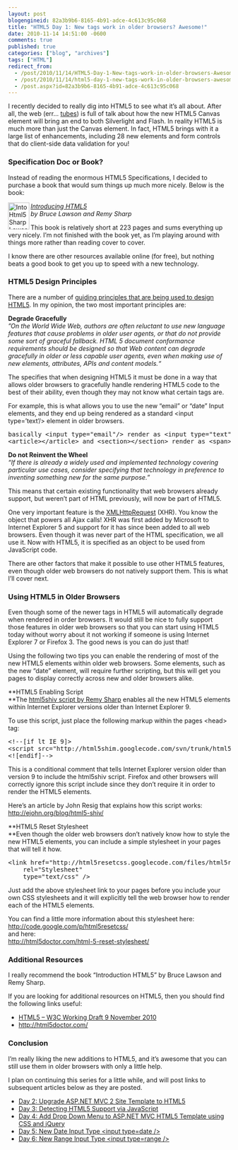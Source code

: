 ```yaml
---
layout: post
blogengineid: 82a3b9b6-8165-4b91-adce-4c613c95c068
title: "HTML5 Day 1: New tags work in older browsers? Awesome!"
date: 2010-11-14 14:51:00 -0600
comments: true
published: true
categories: ["blog", "archives"]
tags: ["HTML"]
redirect_from: 
  - /post/2010/11/14/HTML5-Day-1-New-tags-work-in-older-browsers-Awesome
  - /post/2010/11/14/html5-day-1-new-tags-work-in-older-browsers-awesome
  - /post.aspx?id=82a3b9b6-8165-4b91-adce-4c613c95c068
---
```

<!-- more -->

I recently decided to really dig into HTML5 to see what it&rsquo;s all about. After all, the web (err... <a title="Ted Stevens: Series of Tubes" href="http://www.youtube.com/watch?v=f99PcP0aFNE">tubes</a>) is full of talk about how the new HTML5 Canvas element will bring an end to both Silverlight and Flash. In reality HTML5 is much more than just the Canvas element. In fact, HTML5 brings with it a large list of enhancements, including 28 new elements and form controls that do client-side data validation for you!
<h3>Specification Doc or Book?</h3>

Instead of reading the enormous HTML5 Specifications, I decided to purchase a book that would sum things up much more nicely. Below is the book:

<img style="background-image: none; padding-left: 0px; padding-right: 0px; display: inline; float: left; padding-top: 0px; border-width: 0px;" title="IntoHtml5SharpLawson" src="/images/postsIntoHtml5SharpLawson.jpg" alt="IntoHtml5SharpLawson" width="48" height="61" align="left" border="0" /><em><a href="http://amzn.to/2acBCG7" target="_blank">Introducing HTML5</a> <br />by Bruce Lawson and Remy Sharp</em>

This book is relatively short at 223 pages and sums everything up very nicely. I&rsquo;m not finished with the book yet, as I&rsquo;m playing around with things more rather than reading cover to cover.

I know there are other resources available online (for free), but nothing beats a good book to get you up to speed with a new technology.
<h3>HTML5 Design Principles</h3>

There are a number of <a title="HTML Design Principles" href="http://www.w3.org/TR/html-design-principles/" target="_blank">guiding principles that are being used to design HTML5</a>. In my opinion, the two most important principles are:

**Degrade Gracefully <br />**<em>&rdquo;On the World Wide Web, authors are often reluctant to use new language features that cause problems in older user agents, or that do not provide some sort of graceful fallback. HTML 5 document conformance requirements should be designed so that Web content can degrade gracefully in older or less capable user agents, even when making use of new elements, attributes, APIs and content models.&ldquo;</em>

The specifies that when designing HTML5 it must be done in a way that allows older browsers to gracefully handle rendering HTML5 code to the best of their ability, even though they may not know what certain tags are.

For example, this is what allows you to use the new &ldquo;email&rdquo; or &ldquo;date&rdquo; Input elements, and they end up being rendered as a standard &lt;input type=&rsquo;text&rsquo;/&gt; element in older browsers.
<pre class="brush: xml; first-line: 1; tab-size: 4; toolbar: false; ">basically &lt;input type="email"/&gt; render as &lt;input type="text"/&gt; and
&lt;article&gt;&lt;/article&gt; and &lt;section&gt;&lt;/section&gt; render as &lt;span&gt;&lt;/span&gt;</pre>

**Do not Reinvent the Wheel <br />**<em>&ldquo;If there is already a widely used and implemented technology covering particular use cases, consider specifying that technology in preference to inventing something new for the same purpose.&rdquo;</em>

This means that certain existing functionality that web browsers already support, but weren&rsquo;t part of HTML previously, will now be part of HTML5.

One very important feature is the <a href="http://en.wikipedia.org/wiki/XMLHttpRequest" target="_blank">XMLHttpRequest</a> (XHR). You know the object that powers all Ajax calls! XHR was first added by Microsoft to Internet Explorer 5 and support for it has since been added to all web browsers. Even though it was never part of the HTML specification, we all use it. Now with HTML5, it is specified as an object to be used from JavaScript code.

There are other factors that make it possible to use other HTML5 features, even though older web browsers do not natively support them. This is what I&rsquo;ll cover next.
<h3>Using HTML5 in Older Browsers</h3>

Even though some of the newer tags in HTML5 will automatically degrade when rendered in order browsers. It would still be nice to fully support those features in older web browsers so that you can start using HTML5 today without worry about it not working if someone is using Internet Explorer 7 or Firefox 3. The good news is you can do just that!

Using the following two tips you can enable the rendering of most of the new HTML5 elements within older web browsers. Some elements, such as the new &ldquo;date&rdquo; element, will require further scripting, but this will get you pages to display correctly across new and older browsers alike.

**HTML5 Enabling Script <br />**The <a href="http://code.google.com/p/html5shim/" target="_blank">html5shiv script by Remy Sharp</a> enables all the new HTML5 elements within Internet Explorer versions older than Internet Explorer 9.

To use this script, just place the following markup within the pages &lt;head&gt; tag:
<pre class="brush: xml; first-line: 1; tab-size: 4; toolbar: false; ">&lt;!--[if lt IE 9]&gt;
&lt;script src="http://html5shim.googlecode.com/svn/trunk/html5.js"&gt;&lt;/script&gt;
&lt;![endif]--&gt;</pre>

This is a conditional comment that tells Internet Explorer version older than version 9 to include the html5shiv script. Firefox and other browsers will correctly ignore this script include since they don&rsquo;t require it in order to render the HTML5 elements.

Here&rsquo;s an article by John Resig that explains how this script works: <a title="http://ejohn.org/blog/html5-shiv/" href="http://ejohn.org/blog/html5-shiv/">http://ejohn.org/blog/html5-shiv/</a>

**HTML5 Reset Stylesheet <br />**Even though the older web browsers don&rsquo;t natively know how to style the new HTML5 elements, you can include a simple stylesheet in your pages that will tell it how.
<pre class="brush: xml; first-line: 1; tab-size: 4; toolbar: false; ">&lt;link href="http://html5resetcss.googlecode.com/files/html5reset-1.6.1.css"
    rel="Stylesheet"
    type="text/css" /&gt;</pre>

Just add the above stylesheet link to your pages before you include your own CSS stylesheets and it will explicitly tell the web browser how to render each of the HTML5 elements.

You can find a little more information about this stylesheet here: <br /><a title="http://code.google.com/p/html5resetcss/" href="http://code.google.com/p/html5resetcss/">http://code.google.com/p/html5resetcss/</a> <br />and here: <br /><a title="http://html5doctor.com/html-5-reset-stylesheet/" href="http://html5doctor.com/html-5-reset-stylesheet/">http://html5doctor.com/html-5-reset-stylesheet/</a>
<h3>Additional Resources</h3>

I really recommend the book &ldquo;Introduction HTML5&rdquo; by Bruce Lawson and Remy Sharp.

If you are looking for additional resources on HTML5, then you should find the following links useful:
<ul>
<li><a href="http://dev.w3.org/html5/spec/" target="_blank">HTML5 &ndash; W3C Working Draft 9 November 2010</a></li>
<li><a title="http://html5doctor.com/" href="http://html5doctor.com/">http://html5doctor.com/</a></li>
</ul>
<h3>Conclusion</h3>

I&rsquo;m really liking the new additions to HTML5, and it&rsquo;s awesome that you can still use them in older browsers with only a little help.

I plan on continuing this series for a little while, and will post links to subsequent articles below as they are posted.
<ul>
<li><a href="/post/2010/11/15/HTML5-Day-2-Upgrade-ASPNET-MVC-2-Site-Template-to-HTML5.aspx">Day 2: Upgrade ASP.NET MVC 2 Site Template to HTML5</a></li>
<li><a href="/post/2010/11/16/HTML5-Day-3-Detecting-HTML5-Support-via-JavaScript.aspx">Day 3: Detecting HTML5 Support via JavaScript</a></li>
<li><a href="/post/2010/11/17/HTML5-Day-4-Add-DropDown-Menu-ASPNET-MVC-HTML5-Template-using-CSS-and-jQuery.aspx">Day 4: Add Drop Down Menu to ASP.NET MVC HTML5 Template using CSS and jQuery</a></li>
<li><a href="/post/2010/11/18/HTML5-Day-5-New-Date-Input-Type.aspx">Day 5: New Date Input Type &lt;input type=date /&gt;</a></li>
<li><a href="/post/2010/11/22/HTML5-Day-6-New-Range-Input-Type-3cinput-type3drange-3e.aspx">Day 6: New Range Input Type &lt;input type=range /&gt;</a></li>
</ul>
